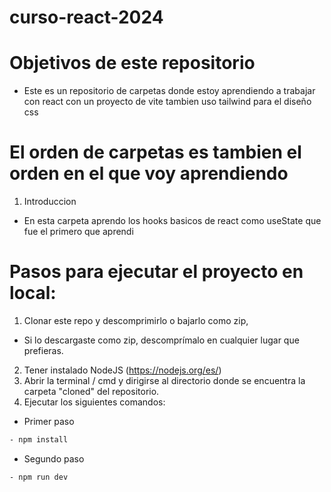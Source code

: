 # curso-react-2024

# Objetivos de este repositorio

- Este es un repositorio de carpetas donde estoy aprendiendo a trabajar con react con un proyecto de vite tambien uso tailwind para el diseño css

# El orden de carpetas es tambien el orden en el que voy aprendiendo

1. Introduccion

- En esta carpeta aprendo los hooks basicos de react como useState que fue el primero que aprendi

# Pasos para ejecutar el proyecto en local:

1. Clonar este repo y descomprimirlo o bajarlo como zip,

- Si lo descargaste como zip, descomprímalo en cualquier lugar que
  prefieras.

2. Tener instalado NodeJS (https://nodejs.org/es/)
3. Abrir la terminal / cmd y dirigirse al directorio donde se encuentra la carpeta
   "cloned" del repositorio.
4. Ejecutar los siguientes comandos:

- Primer paso

```bash
- npm install
```

- Segundo paso

```bash
- npm run dev
```
